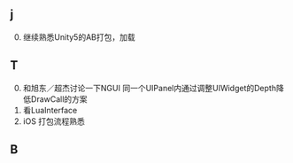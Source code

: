j
--
0. 继续熟悉Unity5的AB打包，加载

T
--
0. 和旭东／超杰讨论一下NGUI 同一个UIPanel内通过调整UIWidget的Depth降低DrawCall的方案
1. 看LuaInterface 
2. iOS 打包流程熟悉

B
--


